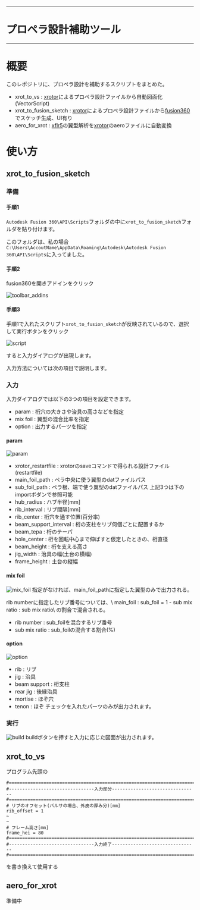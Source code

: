 -----------
# プロペラ設計補助ツール
-----------
# 概要
このレポジトリに、プロペラ設計を補助するスクリプトをまとめた。
- xrot_to_vs : [xrotor](http://web.mit.edu/drela/Public/web/xrotor/)によるプロペラ設計ファイルから自動図面化(VectorScript)
- xrot_to_fusion_sketch : [xrotor](http://web.mit.edu/drela/Public/web/xrotor/)によるプロペラ設計ファイルから[fusion360](https://www.autodesk.co.jp/products/fusion-360/overview)でスケッチ生成、UI有り
- aero_for_xrot : [xflr5](http://www.xflr5.tech/xflr5.htm)の翼型解析を[xrotor](http://web.mit.edu/drela/Public/web/xrotor/)のaeroファイルに自動変換

# 使い方
## xrot_to_fusion_sketch
### 準備
#### 手順1
`Autodesk Fusion 360\API\Scripts`フォルダの中に`xrot_to_fusion_sketch`フォルダを貼り付けます。

このフォルダは、私の場合`C:\Users\AccoutName\AppData\Roaming\Autodesk\Autodesk Fusion 360\API\Scripts`に入ってました。
#### 手順2
fusion360を開きアドインをクリック

![toolbar_addins](./picture/toolbar_addins.png)

#### 手順3
手順1で入れたスクリプト`xrot_to_fusion_sketch`が反映されているので、選択して実行ボタンをクリック

![script](./picture/script_and_addins.png)

すると入力ダイアログが出現します。

入力方法については次の項目で説明します。

### 入力
入力ダイアログでは以下の3つの項目を設定できます。
- param : 桁穴の大きさや治具の高さなどを指定
- mix foil : 翼型の混合比率を指定
- option : 出力するパーツを指定
#### param
![param](./picture/input_param.png)
- xrotor_restartfile : xrotorのsaveコマンドで得られる設計ファイル(restartfile)
- main_foil_path : ペラ中央に使う翼型のdatファイルパス
- sub_foil_path : ペラ根、端で使う翼型のdatファイルパス
上記3つは下のimportボダンで参照可能
- hub_radius : ハブ半径[mm]
- rib_interval : リブ間隔[mm]
- rib_center : 桁穴を通す位置(百分率)
- beam_support_interval : 桁の支柱をリブ何個ごとに配置するか
- beam_tepa : 桁のテーパ
- hole_center : 桁を回転中心まで伸ばすと仮定したときの、桁直径
- beam_height : 桁を支える高さ
- jig_width : 治具の幅(土台の横幅)
- frame_height : 土台の縦幅
#### mix foil
![mix_foil](./picture/input_mix.png)
指定がなければ、main_foil_pathに指定した翼型のみで出力される。

rib numberに指定したリブ番号については、\\
main_foil : sub_foil = 1 - sub mix ratio : sub mix ratio\\
の割合で混合される。

- rib number : sub_foilを混合するリブ番号
- sub mix ratio : sub_foilの混合する割合(%)
#### option
![option](./picture/input_option.png)
- rib : リブ
- jig : 治具
- beam support : 桁支柱
- rear jig : 後縁治具
- mortise : ほぞ穴
- tenon : ほぞ
チェックを入れたパーツのみが出力されます。
### 実行
![build](./picture/input_build.png)
buildボタンを押すと入力に応じた図面が出力されます。
## xrot_to_vs
プログラム先頭の
```
#=======================================================================
#--------------------------------入力部分--------------------------------
#=======================================================================
# リブのオフセット(バルサの場合、外皮の厚み分)[mm]
rib_offset = 1
~
~
# フレーム高さ[mm]
frame_hei = 80
#=======================================================================
#--------------------------------入力終了--------------------------------
#=======================================================================
```
を書き換えて使用する
## aero_for_xrot
準備中
